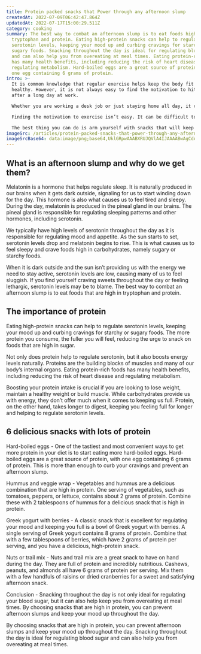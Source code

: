 ```yaml
---
title: Protein packed snacks that Power through any afternoon slump
createdAt: 2022-07-09T06:42:47.864Z
updatedAt: 2022-07-17T15:00:29.511Z
category: cooking
summary: The best way to combat an afternoon slump is to eat foods high in
  tryptophan and protein. Eating high-protein snacks can help to regulate
  serotonin levels, keeping your mood up and curbing cravings for starchy or
  sugary foods. Snacking throughout the day is ideal for regulating blood sugar
  and can also help you from overeating at meal times. Eating protein-rich foods
  has many health benefits, including reducing the risk of heart disease and
  regulating metabolism. Hard-boiled eggs are a great source of protein, with
  one egg containing 6 grams of protein.
intro: >-
  It is common knowledge that regular exercise helps keep the body fit and
  healthy. However, it is not always easy to find the motivation to hit the gym
  after a long day at work.

  Whether you are working a desk job or just staying home all day, it can be challenging to find ways to stay active throughout the day. 

  Finding the motivation to exercise isn’t easy. It can be difficult to find time for a workout routine and even harder to stick with it for an extended period of time. 

  The best thing you can do is arm yourself with snacks that will keep your energy up so you’re not tempted to take a nap after dinner or give in to cravings for sweets. Protein-packed snacks are an excellent way of keeping your energy levels high and reducing stress eating from boredom or fatigue.
imageSrc: /articles/protein-packed-snacks-that-power-through-any-afternoon-slump.png
imageSrcBase64: data:image/png;base64,UklGRpwAAABXRUJQVlA4IJAAAABwAgCdASoKAAoAAUAmJbACdLoAAzia8G6fuehAAP73Ln8NANi+cmafivxwLLeUvBJYKe/jktI6s3RttaiAyHkTPmB80WsVTe1m/cKtsaqPVvc0ejvbn6NbPG8eGjyxzo8ovQ4dTOVvH8xU+Hpvnlf/Z6CdadVoJ+bB8A/jR2XYDP/bA8TC1GzYTxeCjhUAAAA=
---
```


## What is an afternoon slump and why do we get them?

Melatonin is a hormone that helps regulate sleep. It is naturally produced in our brains when it gets dark outside, signaling for us to start winding down for the day. This hormone is also what causes us to feel tired and sleepy. During the day, melatonin is produced in the pineal gland in our brains. The pineal gland is responsible for regulating sleeping patterns and other hormones, including serotonin.

We typically have high levels of serotonin throughout the day as it is responsible for regulating mood and appetite. As the sun starts to set, serotonin levels drop and melatonin begins to rise. This is what causes us to feel sleepy and crave foods high in carbohydrates, namely sugary or starchy foods.

When it is dark outside and the sun isn’t providing us with the energy we need to stay active, serotonin levels are low, causing many of us to feel sluggish. If you find yourself craving sweets throughout the day or feeling lethargic, serotonin levels may be to blame. The best way to combat an afternoon slump is to eat foods that are high in tryptophan and protein.

## The importance of protein

Eating high-protein snacks can help to regulate serotonin levels, keeping your mood up and curbing cravings for starchy or sugary foods. The more protein you consume, the fuller you will feel, reducing the urge to snack on foods that are high in sugar.

Not only does protein help to regulate serotonin, but it also boosts energy levels naturally. Proteins are the building blocks of muscles and many of our body’s internal organs. Eating protein-rich foods has many health benefits, including reducing the risk of heart disease and regulating metabolism.

Boosting your protein intake is crucial if you are looking to lose weight, maintain a healthy weight or build muscle. While carbohydrates provide us with energy, they don’t offer much when it comes to keeping us full. Protein, on the other hand, takes longer to digest, keeping you feeling full for longer and helping to regulate serotonin levels.

## 6 delicious snacks with lots of protein

Hard-boiled eggs - One of the tastiest and most convenient ways to get more protein in your diet is to start eating more hard-boiled eggs. Hard-boiled eggs are a great source of protein, with one egg containing 6 grams of protein. This is more than enough to curb your cravings and prevent an afternoon slump.

Hummus and veggie wrap - Vegetables and hummus are a delicious combination that are high in protein. One serving of vegetables, such as tomatoes, peppers, or lettuce, contains about 2 grams of protein. Combine these with 2 tablespoons of hummus for a delicious snack that is high in protein.

Greek yogurt with berries - A classic snack that is excellent for regulating your mood and keeping you full is a bowl of Greek yogurt with berries. A single serving of Greek yogurt contains 8 grams of protein. Combine that with a few tablespoons of berries, which have 2 grams of protein per serving, and you have a delicious, high-protein snack.

Nuts or trail mix - Nuts and trail mix are a great snack to have on hand during the day. They are full of protein and incredibly nutritious. Cashews, peanuts, and almonds all have 6 grams of protein per serving. Mix them with a few handfuls of raisins or dried cranberries for a sweet and satisfying afternoon snack.

Conclusion - Snacking throughout the day is not only ideal for regulating your blood sugar, but it can also help keep you from overeating at meal times. By choosing snacks that are high in protein, you can prevent afternoon slumps and keep your mood up throughout the day.

By choosing snacks that are high in protein, you can prevent afternoon slumps and keep your mood up throughout the day. Snacking throughout the day is ideal for regulating blood sugar and can also help you from overeating at meal times.
